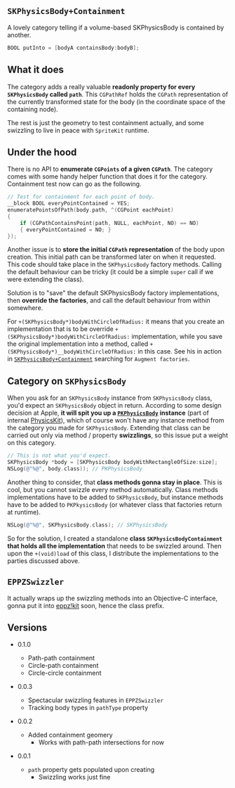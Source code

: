 `SKPhysicsBody+Containment`
---------------------------


A lovely category telling if a volume-based SKPhysicsBody is contained by another.


```Objective-C
BOOL putInto = [bodyA containsBody:bodyB];
```

What it does
------------

The category adds a really valuable **readonly property for every `SKPhysicsBody` called `path`**.
This `CGPathRef` holds the `CGPath` representation of the currently transformed state for the
body (in the coordinate space of the containing node).

The rest is just the geometry to test containment actually, and some swizzling to live in peace
with `SpriteKit` runtime.


Under the hood
--------------

There is no API to **enumerate `CGPoints` of a given `CGPath`**. The category comes with some handy
helper function that does it for the category. Containment test now can go as the following.

```Objective-C
// Test for containment for each point of body.
__block BOOL everyPointContained = YES;
enumeratePointsOfPath(body.path, ^(CGPoint eachPoint)
{
    if (CGPathContainsPoint(path, NULL, eachPoint, NO) == NO)
    { everyPointContained = NO; }
});
```

Another issue is to **store the initial `CGPath` representation** of the body upon creation. This initial
path can be transformed later on when it requested. This code should take place in the `SKPhysicsBody`
factory methods. Calling the default behaviour can be tricky (it could be a simple `super` call if we were
extending the class).

Solution is to "save" the default SKPhysicsBody factory implementations, then **override the factories**,
and call the default behaviour from within somewhere.

For `+(SKPhysicsBody*)bodyWithCircleOfRadius:` it means that you create an implementation that is to
be override `+(SKPhysicsBody*)bodyWithCircleOfRadius:` implementation, while you save the original
implementation into a method, called `+(SKPhysicsBody*)__bodyWithCircleOfRadius:` in this case. See 
his in action in [`SKPhysicsBody+Containment`][3] searching for `Augment factories`.


Category on `SKPhysicsBody`
---------------------------

When you ask for an `SKPhysicsBody` instance from `SKPhysicsBody` class, you'd expect an
`SKPhysicsBody` object in return. According to some design decision at Apple, **it will spit you
up a [`PKPhysicsBody`][1] instance** (part of internal [PhysicsKit][2]), which of course won't have
any instance method from the category you made for `SKPhysicsBody`. Extending that class can be
carried out only via method / property **swizzlings**, so this issue put a weight on this category.

```Objective-C
// This is not what you'd expect.
SKPhysicsBody *body = [SKPhysicsBody bodyWithRectangleOfSize:size];
NSLog(@"%@", body.class)); // PKPhysicsBody
```

Another thing to consider, that **class methods gonna stay in place**. This is cool, but you cannot
swizzle every method automatically. Class methods implementations have to be added to `SKPhysicsBody`,
but instance methods have to be added to `PKPkysicsBody` (or whatever class that factories return at
runtime).

```Objective-C
NSLog(@"%@", SKPhysicsBody.class); // SKPhysicsBody
```

So for the solution, I created a standalone **class `SKPhysicsBodyContainment` that holds all the
implementation** that needs to be swizzled around. Then upon the `+(void)load` of this class, I distribute
the implementations to the parties discussed above.


`EPPZSwizzler`
--------------

It actually wraps up the swizzling methods into an Objective-C interface, gonna put it into [eppz!kit][4]
soon, hence the class prefix.


Versions
---

* 0.1.0

    + Path-path containment
    + Circle-path containment
    + Circle-circle containment

* 0.0.3

    + Spectacular swizzling features in `EPPZSwizzler`
    + Tracking body types in `pathType` property

* 0.0.2

    + Added containment geomery
        + Works with path-path intersections for now

* 0.0.1

    + `path` property gets populated upon creating
        + Swizzling works just fine
        
  [1]: https://github.com/JaviSoto/iOS7-Runtime-Headers/blob/master/PrivateFrameworks/PhysicsKit.framework/PKPhysicsBody.h
  [2]: https://github.com/EthanArbuckle/IOS-7-Headers/tree/master/PrivateFrameworks/PhysicsKit.framework
  [3]: https://github.com/eppz/labs-physicsBody/blob/master/PhysicsBody/SKPhysicsBody%2BContainment.m
  [4]: https://github.com/eppz/eppz-kit

